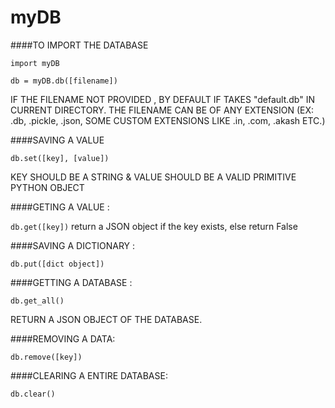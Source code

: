 # myDB

####TO IMPORT THE DATABASE 

  ```import myDB```
  
  ```db = myDB.db([filename])```
  
IF THE FILENAME NOT PROVIDED , BY DEFAULT IF TAKES "default.db" IN CURRENT DIRECTORY.
THE FILENAME CAN BE OF ANY EXTENSION (EX: .db, .pickle, .json, SOME CUSTOM EXTENSIONS LIKE .in, .com, .akash ETC.)

####SAVING A VALUE 

  ```db.set([key], [value])```

KEY SHOULD BE A STRING & VALUE SHOULD BE A VALID PRIMITIVE PYTHON OBJECT

####GETING A VALUE :

  ```db.get([key])```
  return a JSON object if the key exists, else return False
  
####SAVING A DICTIONARY :

  ```db.put([dict object])```
  
####GETTING A DATABASE :

  ```db.get_all()```

RETURN A JSON OBJECT OF THE DATABASE.

####REMOVING A DATA:

  ```db.remove([key])```
  
####CLEARING A ENTIRE DATABASE:

  ```db.clear()```
